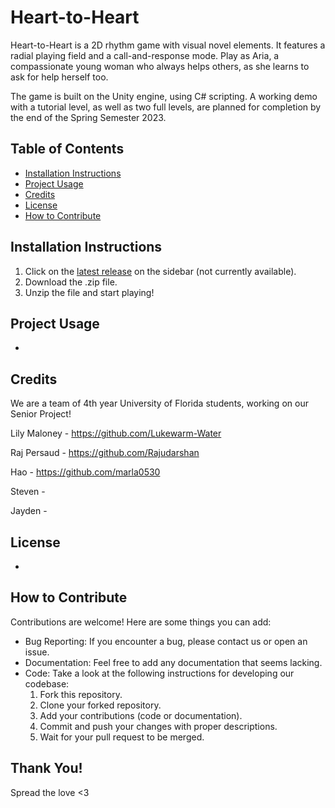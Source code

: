# Heart-to-Heart

Heart-to-Heart is a 2D rhythm game with visual novel elements. It features a radial playing field and a call-and-response mode. Play as Aria, a compassionate young woman who always helps others, as she learns to ask for help herself too. 

The game is built on the Unity engine, using C# scripting. A working demo with a tutorial level, as well as two full levels, are planned for completion by the end of the Spring Semester 2023.

## Table of Contents
* [Installation Instructions](https://github.com/Rajudarshan/Heart-to-Heart/edit/main/README.md#installation-instructions)
* [Project Usage](https://github.com/Rajudarshan/Heart-to-Heart/edit/main/README.md#project-usage)
* [Credits](https://github.com/Rajudarshan/Heart-to-Heart/edit/main/README.md#credits)
* [License](https://github.com/Rajudarshan/Heart-to-Heart/edit/main/README.md#license)
* [How to Contribute](https://github.com/Rajudarshan/Heart-to-Heart/edit/main/README.md#how-to-contribute)

## Installation Instructions
1. Click on the [latest release](https://github.com/Lukewarm-Water/Heart-to-Heart) on the sidebar (not currently available).
2. Download the .zip file.
3. Unzip the file and start playing!

## Project Usage
-

## Credits
We are a team of 4th year University of Florida students, working on our Senior Project!

Lily Maloney - https://github.com/Lukewarm-Water

Raj Persaud - https://github.com/Rajudarshan

Hao - https://github.com/marla0530

Steven - 

Jayden - 

## License
-

## How to Contribute
Contributions are welcome! Here are some things you can add:
* Bug Reporting: If you encounter a bug, please contact us or open an issue.
* Documentation: Feel free to add any documentation that seems lacking.
* Code: Take a look at the following instructions for developing our codebase:
  1. Fork this repository.
  2. Clone your forked repository.
  3. Add your contributions (code or documentation).
  4. Commit and push your changes with proper descriptions.
  5. Wait for your pull request to be merged.

## Thank You!
Spread the love <3
